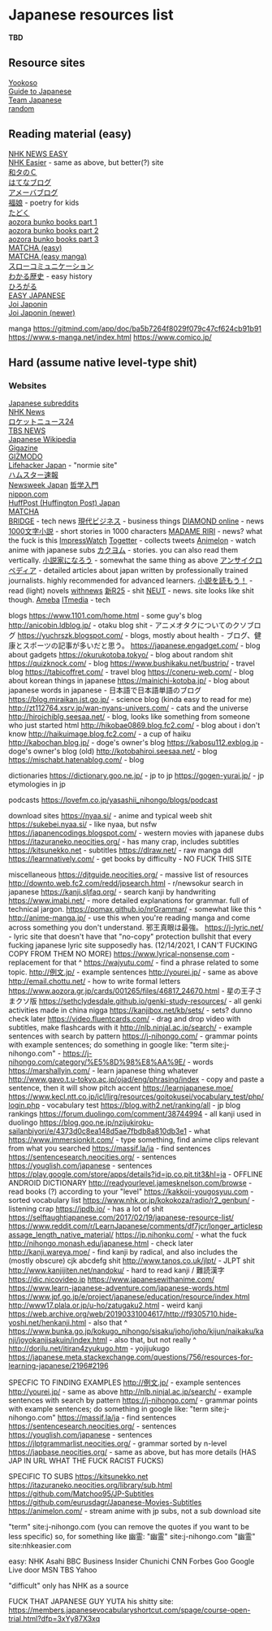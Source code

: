 # Japanese resources list
**TBD**
## Resource sites
[Yookoso](https://www.yookoso.com/)  
[Guide to Japanese](http://guidetojapanese.org/learn/resources/)  
[Team Japanese](https://teamjapanese.com/free-websites-japanese-reading-practice-every-level/)  
[random](http://www17408ui.sakura.ne.jp/tatsum/project/Yomimono/Yomimono-ippai/index.html)

## Reading material (easy)
[NHK NEWS EASY](https://www3.nhk.or.jp/news/easy/)  
[NHK Easier](https://nhkeasier.com/) - same as above, but better(?) site  
[和タのＣ](http://watanoc.com/)  
[はてなブログ](http://hatenablog.com/)  
[アメーバブログ](https://ameblo.jp)  
[福娘](http://hukumusume.com/douwa/) - poetry for kids  
[たどく](https://tadoku.org/japanese/)  
[aozora bunko books part 1](http://pastebin.com/7JPrM5zu)  
[aozora bunko books part 2](http://pastebin.com/JAsJHvtN)  
[aozora bunko books part 3](http://pastebin.com/ZGmwg3w7)  
[MATCHA (easy)](https://matcha-jp.com/easy)  
[MATCHA (easy manga)](https://matcha-jp.com/easy/manga)  
[スローコミュニケーション](https://slow-communication.jp)  
[わかる歴史](https://wakaru-rekisi.com) - easy history  
[ひろがる](https://hirogaru-nihongo.jp)  
[EASY JAPANESE](https://easyjapanese.net)  
[Joi Japonin](https://joi-japonin.blogspot.com)  
[Joi Japonin (newer)](https://www.japonin.com/free-learning-tools/teachers-blog.html)

manga
https://gitmind.com/app/doc/ba5b7264f8029f079c47cf624cb91b91
https://www.s-manga.net/index.html
https://www.comico.jp/

## Hard (assume native level-type shit)
### Websites
[Japanese subreddits](https://www.reddit.com/r/newsokur/wiki/subreddits_jp)  
[NHK News](https://www3.nhk.or.jp/news)  
[ロケットニュース24](https://rocketnews24.com)  
[TBS NEWS](https://news.tbs.co.jp)  
[Japanese Wikipedia](https://ja.wikipedia.org/wiki/%E3%83%A1%E3%82%A4%E3%83%B3%E3%83%9A%E3%83%BC%E3%82%B8)  
[Gigazine](https://gigazine.net)  
[GIZMODO](https://www.gizmodo.jp)  
[Lifehacker Japan](https://www.lifehacker.jp) - "normie site"  
[ハムスター速報](http://hamusoku.com)  
[Newsweek Japan](https://www.newsweekjapan.jp/column)
[哲学入門](https://philosophyx.net)  
[nippon.com](https://www.nippon.com/ja)  
[HuffPost (Huffington Post) Japan](https://www.huffingtonpost.jp)  
[MATCHA](https://matcha-jp.com/jp)  
[BRIDGE](https://thebridge.jp) - tech news
[現代ビジネス](https://gendai.ismedia.jp) - business things
[DIAMOND online](https://diamond.jp) - news
[1000文字小説](https://www.1000moji.com) - short stories in 1000 characters
[MADAME RIRI](https://www.madameriri.com) - news? what the fuck is this
[ImpressWatch](https://www.watch.impress.co.jp)
[Togetter](https://togetter.com) - collects tweets
[Animelon](https://animelon.com) - watch anime with japanese subs
[カクヨム](https://kakuyomu.jp) - stories. you can also read them vertically.
[小説家になろう](https://syosetu.com) - somewhat the same thing as above
[アンサイクロペディア](https://ja.uncyclopedia.info) - detailed articles about japan written by professionally trained journalists. highly recommended for advanced learners.
[小説を読もう！](https://yomou.syosetu.com) - read (light) novels
[withnews](https://withnews.jp)
[新R25](https://r25.jp) - shit
[NEUT](https://neutmagazine.com) - news. site looks like shit though.
[Ameba](https://official.ameba.jp)
[ITmedia](https://www.itmedia.co.jp) - tech

blogs
https://www.1101.com/home.html - some guy's blog
http://anicobin.ldblog.jp/ - otaku blog shit - アニメオタクについてのクソブログ
https://yuchrszk.blogspot.com/ - blogs, mostly about health - ブログ、健康とスポーツの記事が多いだと思う。
https://japanese.engadget.com/ - blog about gadgets
https://okurukotoba.tokyo/ - blog about random shit
https://quizknock.com/ - blog
https://www.bushikaku.net/bustrip/ - travel blog
https://tabicoffret.com/ - travel blog
https://coneru-web.com/ - blog about korean things in japanese
https://mainichi-kotoba.jp/ - blog about japanese words in japanese - 日本語で日本語単語のブログ
https://blog.miraikan.jst.go.jp/ - science blog (kinda easy to read for me)
http://zt112764.xsrv.jp/wan-nyans-univers.com/ - cats and the universe
http://hiroichiblg.seesaa.net/ - blog, looks like something from someone who just started html
http://hikobae0869.blog.fc2.com/ - blog about i don't know
http://haikuimage.blog.fc2.com/ - a cup of haiku
http://kabochan.blog.jp/ - doge's owner's blog
https://kabosu112.exblog.jp - doge's owner's blog (old)
http://kotobahiroi.seesaa.net/ - blog
https://mischabt.hatenablog.com/ - blog

dictionaries
https://dictionary.goo.ne.jp/ - jp to jp
https://gogen-yurai.jp/ - jp etymologies in jp

podcasts
https://lovefm.co.jp/yasashii_nihongo/blogs/podcast

download sites
https://nyaa.si/ - anime and typical weeb shit
https://sukebei.nyaa.si/ - like nyaa, but nsfw
https://japanencodings.blogspot.com/ - western movies with japanese dubs
https://itazuraneko.neocities.org/ - has many crap, includes subtitles
https://kitsunekko.net - subtitles
https://dlraw.net/ - raw manga ddl
https://learnnatively.com/ - get books by difficulty - NO FUCK THIS SITE

miscellaneous
https://djtguide.neocities.org/ - massive list of resources
http://downto.web.fc2.com/redd/jpsearch.html - r/newsokur search in japanese
https://kanji.sljfaq.org/ - search kanji by handwriting
https://www.imabi.net/ - more detailed explanations for grammar. full of technical jargon.
https://pomax.github.io/nrGrammar/ - somewhat like this ^
http://anime-manga.jp/ - use this when you're reading manga and come across something you don't understand. 邪王真眼は最強。
https://j-lyric.net/ - lyric site that doesn't have that "no-copy" protection bullshit that every fucking japanese lyric site supposedly has. (12/14/2021, I CAN'T FUCKING COPY FROM THEM NO MORE)
https://www.lyrical-nonsense.com - replacement for that ^
https://wajyutu.com/ - find a phrase related to some topic.
http://例文.jp/ - example sentences
http://yourei.jp/ - same as above
http://email.chottu.net/ - how to write formal letters
https://www.aozora.gr.jp/cards/001265/files/46817_24670.html - 星の王子さまクソ版
https://sethclydesdale.github.io/genki-study-resources/ - all genki activities made in china nigga
https://kanjibox.net/kb/sets/ - sets? dunno check later
https://video.fluentcards.com/ - drag and drop video with subtitles, make flashcards with it
http://nlb.ninjal.ac.jp/search/ - example sentences with search by pattern
https://j-nihongo.com/ - grammar points with example sentences; do something in google like: "term site:j-nihongo.com"
	- https://j-nihongo.com/category/%E5%8D%98%E8%AA%9E/ - words
https://marshallyin.com/ - learn japanese thing whatever
http://www.gavo.t.u-tokyo.ac.jp/ojad/eng/phrasing/index - copy and paste a sentence, then it will show pitch accent
https://learnjapanese.moe/
https://www.kecl.ntt.co.jp/icl/lirg/resources/goitokusei/vocabulary_test/php/login.php - vocabulary test
https://blog.with2.net/ranking/all - jp blog rankings
https://forum.duolingo.com/comment/38744994 - all kanji used in duolingo
https://blog.goo.ne.jp/nzijukiroku-sailanbiyori/e/4373d0c8ea148d5ae7fbdb8a810db3e1 - what
https://www.immersionkit.com/ - type something, find anime clips relevant from what you searched
https://massif.la/ja - find sentences
https://sentencesearch.neocities.org/ - sentences
https://youglish.com/japanese - sentences
https://play.google.com/store/apps/details?id=jp.co.pit.tit3&hl=ja - OFFLINE ANDROID DICTIONARY
http://readyourlevel.jamesknelson.com/browse - read books (?) according to your "level"
https://kakkoii-yougosyuu.com - sorted vocabulary list
https://www.nhk.or.jp/kokokoza/radio/r2_genbun/ - listening crap
https://jpdb.io/ - has a lot of shit
https://selftaughtjapanese.com/2017/02/19/japanese-resource-list/
https://www.reddit.com/r/LearnJapanese/comments/df7jcr/longer_articlespassage_length_native_material/
https://jp.nihonku.com/ - what the fuck
http://nihongo.monash.edu/japanese.html - check later
http://kanji.wareya.moe/ - find kanji by radical, and also includes the (mostly obscure) cjk abcdefg shit
http://www.tanos.co.uk/jlpt/ - JLPT shit
http://www.kanjijiten.net/nandoku/ - hard to read kanji / 難読漢字
https://dic.nicovideo.jp
https://www.japanesewithanime.com/
https://www.learn-japanese-adventure.com/japanese-words.html
https://www.jpf.go.jp/e/project/japanese/education/resource/index.html
http://www17.plala.or.jp/u-ho/zatugaku2.html - weird kanji
https://web.archive.org/web/20190331004617/http://f9305710.hide-yoshi.net/henkanji.html - also that ^
https://www.bunka.go.jp/kokugo_nihongo/sisaku/joho/joho/kijun/naikaku/kanji/joyokanjisakuin/index.html - also that, but not really ^
http://dorilu.net/itiran4zyukugo.htm - yojijukugo
https://japanese.meta.stackexchange.com/questions/756/resources-for-learning-japanese/2196#2196

SPECFIC TO FINDING EXAMPLES
http://例文.jp/ - example sentences
http://yourei.jp/ - same as above
http://nlb.ninjal.ac.jp/search/ - example sentences with search by pattern
https://j-nihongo.com/ - grammar points with example sentences; do something in google like: "term site:j-nihongo.com"
https://massif.la/ja - find sentences
https://sentencesearch.neocities.org/ - sentences
https://youglish.com/japanese - sentences
https://jlptgrammarlist.neocities.org/ - grammar sorted by n-level
https://japbase.neocities.org/ - same as above, but has more details (HAS JAP IN URL WHAT THE FUCK RACIST FUCKS)

SPECIFIC TO SUBS
https://kitsunekko.net
https://itazuraneko.neocities.org/library/sub.html
https://github.com/Matchoo95/JP-Subtitles
https://github.com/eurusdagr/Japanese-Movies-Subtitles
https://animelon.com/ - stream anime with jp subs, not a sub download site

"term" site:j-nihongo.com (you can remove the quotes if you want to be less specific)
so, for something like 幽霊:
"幽霊" site:j-nihongo.com
"幽霊" site:nhkeasier.com

easy:
NHK
Asahi
BBC
Business Insider
Chunichi
CNN
Forbes
Goo
Google
Live door
MSN
TBS
Yahoo

"difficult" only has NHK as a source


FUCK THAT JAPANESE GUY YUTA
his shitty site:
https://members.japanesevocabularyshortcut.com/spage/course-open-trial.html?dfp=3xYy87X3xq